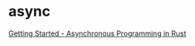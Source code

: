 # async

[Getting Started - Asynchronous Programming in Rust](https://rust-lang.github.io/async-book/01_getting_started/01_chapter.html)

